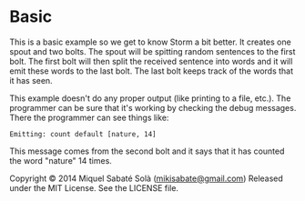 # Basic

This is a basic example so we get to know Storm a bit better. It creates
one spout and two bolts. The spout will be spitting random sentences to
the first bolt. The first bolt will then split the received sentence into
words and it will emit these words to the last bolt. The last bolt keeps
track of the words that it has seen.

This example doesn't do any proper output (like printing to a file, etc.).
The programmer can be sure that it's working by checking the debug messages.
There the programmer can see things like:

    Emitting: count default [nature, 14]

This message comes from the second bolt and it says that it has counted
the word "nature" 14 times.

Copyright &copy; 2014 Miquel Sabaté Solà (mikisabate@gmail.com)
Released under the MIT License. See the LICENSE file.
